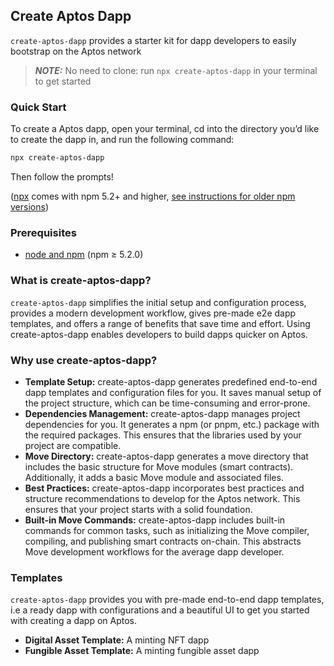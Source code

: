 ## Create Aptos Dapp

`create-aptos-dapp` provides a starter kit for dapp developers to easily bootstrap on the Aptos network

> **_NOTE:_** No need to clone: run `npx create-aptos-dapp` in your terminal to get started

### Quick Start

To create a Aptos dapp, open your terminal, cd into the directory you’d like to create the dapp in, and run the following command:

```bash
npx create-aptos-dapp
```

Then follow the prompts!

([npx](https://medium.com/@maybekatz/introducing-npx-an-npm-package-runner-55f7d4bd282b) comes with npm 5.2+ and higher, [see instructions for older npm versions](https://gist.github.com/gaearon/4064d3c23a77c74a3614c498a8bb1c5f))

### Prerequisites

- [node and npm](https://nodejs.org/en) (npm ≥ 5.2.0)

### What is create-aptos-dapp?

`create-aptos-dapp` simplifies the initial setup and configuration process, provides a modern development workflow, gives pre-made e2e dapp templates, and offers a range of benefits that save time and effort. Using create-aptos-dapp enables developers to build dapps quicker on Aptos.

### Why use create-aptos-dapp?

- **Template Setup:** create-aptos-dapp generates predefined end-to-end dapp templates and configuration files for you. It saves manual setup of the project structure, which can be time-consuming and error-prone.
- **Dependencies Management:** create-aptos-dapp manages project dependencies for you. It generates a npm (or pnpm, etc.) package with the required packages. This ensures that the libraries used by your project are compatible.
- **Move Directory:** create-aptos-dapp generates a move directory that includes the basic structure for Move modules (smart contracts). Additionally, it adds a basic Move module and associated files.
- **Best Practices:** create-aptos-dapp incorporates best practices and structure recommendations to develop for the Aptos network. This ensures that your project starts with a solid foundation.
- **Built-in Move Commands:** create-aptos-dapp includes built-in commands for common tasks, such as initializing the Move compiler, compiling, and publishing smart contracts on-chain. This abstracts Move development workflows for the average dapp developer.

### Templates

`create-aptos-dapp` provides you with pre-made end-to-end dapp templates, i.e a ready dapp with configurations and a beautiful UI to get you started with creating a dapp on Aptos.

- **Digital Asset Template:** A minting NFT dapp
- **Fungible Asset Template:** A minting fungible asset dapp
